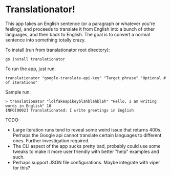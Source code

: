 # Translationator!

This app takes an English sentence (or a paragraph or whatever you're feeling), and proceeds to translate it from 
English into a bunch of other languages, and then back to English.  The goal is to convert a normal sentence into 
something totally crazy.  

To install (run from translationator root directory):

```shell
go install translationator
```

To run the app, just run:
```shell
translationator "google-translate-api-key" "Target phrase" "Optional # of iterations"
```

Sample run:
```shell
> translationator "lolfakeapikeyblahblahblah" "Hello, I am writing words in English" 10
INFO[0002] Translationated: I write greetings in English
```

TODO:
- Large iteration runs tend to reveal some weird issue that returns 400s.  Perhaps the Google api cannot translate certain
  languages to different ones.  Further investigation required.
- The CLI aspect of the app sucks pretty bad, probably could use some tweaks to make it more user friendly with better
  "help" examples and such.
- Perhaps support JSON file configurations.  Maybe integrate with viper for this?
